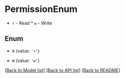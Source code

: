 # PermissionEnum

* `r` - Read * `w` - Write

## Enum

* `R` (value: `'r'`)

* `W` (value: `'w'`)

[[Back to Model list]](../README.md#documentation-for-models) [[Back to API list]](../README.md#documentation-for-api-endpoints) [[Back to README]](../README.md)


